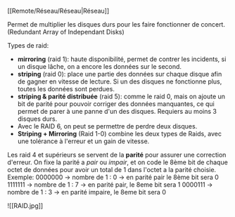 [[Remote/Réseau/Réseau|Réseau]]

Permet de multiplier les disques durs pour les faire fonctionner de concert.
(Redundant Array of Independant Disks)

Types de raid:
- **mirroring** (raid 1): haute disponibilité, permet de contrer les incidents, si un disque lâche, on a encore les données sur le second. 
- **striping** (raid 0): place une partie des données sur chaque disque afin de gagner en vitesse de lecture. Si un des disques ne fonctionne plus, toutes les données sont perdues.
- **striping & parité distribuée** (raid 5): comme le raid 0, mais on ajoute un bit de parité pour pouvoir corriger des données manquantes, ce qui permet de parer à une panne d'un des disques. Requiers au moins 3 disques durs.
- Avec le RAID 6, on peut se permettre de perdre deux disques.
- **Striping + Mirroring** (Raid 1-0) combine les deux types de Raids, avec une tolérance à l'erreur et un gain de vitesse.

Les raid 4 et supérieurs se servent de la **parité** pour assurer une correction d'erreur.
On fixe la parité a *pair* ou *impair*, et on code le 8ème bit de chaque octet de données pour avoir un total de 1 dans l'octet a la parité choisie.
Exemple:
	0000000 -> nombre de 1 : 0 -> en parité pair le 8ème bit sera 0
	1111111 -> nombre de 1 : 7 -> en parité pair, le 8eme bit sera 1
	0000111 -> nombre de 1 : 3 -> en parité impaire, le 8eme bit sera 0
	

![[RAID.jpg]]